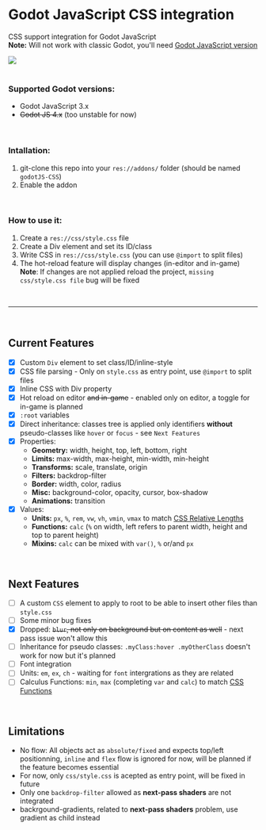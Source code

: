 # Godot JavaScript CSS integration

CSS support integration for Godot JavaScript<br/>
**Note:** Will not work with classic Godot, you'll need [Godot JavaScript version](https://github.com/Geequlim/ECMAScript)

<img src="https://i.imgur.com/EAs5xVO.png"/><br/><br/>

### Supported Godot versions:
- Godot JavaScript 3.x
- <s>Godot JS 4.x</s> (too unstable for now)


<br>

### Intallation:
1. git-clone this repo into your `res://addons/` folder (should be named `godotJS-CSS`)
2. Enable the addon

<br>

### How to use it:
1. Create a `res://css/style.css` file
2. Create a Div element and set its ID/class
3. Write CSS in `res://css/style.css` (you can use `@import` to split files)
4. The hot-reload feature will display changes (in-editor and in-game)<br/>
**Note**: If changes are not applied reload the project, `missing css/style.css file` bug will be fixed

<br/>
<hr/>
<br/>

## Current Features
- [x] Custom `Div` element to set class/ID/inline-style
- [x] CSS file parsing - Only on `style.css` as entry point, use `@import` to split files
- [x] Inline CSS with Div property
- [x] Hot reload on editor ~~and in-game~~ - enabled only on editor, a toggle for in-game is planned
- [x] `:root` variables
- [x] Direct inheritance: classes tree is applied only identifiers **without** pseudo-classes like `hover` or `focus` - see `Next Features`
- [x] Properties:
  - **Geometry:** width, height, top, left, bottom, right
  - **Limits:** max-width, max-height, min-width, min-height
  - **Transforms:** scale, translate, origin
  - **Filters:** backdrop-filter
  - **Border:** width, color, radius
  - **Misc:** background-color, opacity, cursor, box-shadow
  - **Animations:** transition
- [x] Values:
  - **Units:** `px`, `%`, `rem`, `vw`, `vh`, `vmin`, `vmax` to match [CSS Relative Lengths](https://www.w3schools.com/cssref/css_units.php)
  - **Functions:** `calc` (`%` on width, left refers to parent width, height and top to parent height)
  - **Mixins:** `calc` can be mixed with `var()`, `%` or/and `px`

<br>

## Next Features
- [ ] A custom `CSS` element to apply to root to be able to insert other files than `style.css`
- [ ] Some minor bug fixes
- [x] Dropped: <s>`blur`, not only on background but on content as well</s> - next pass issue won't allow this
- [ ] Inheritance for pseudo classes: `.myClass:hover .myOtherClass` doesn't work for now but it's planned
- [ ] Font integration
- [ ] Units: `em`, `ex`, `ch` - waiting for `font` intergrations as they are related
- [ ] Calculus Functions: `min`, `max` (completing `var` and `calc`) to match [CSS Functions](https://www.w3schools.com/cssref/css_functions.php) 

<br>

## Limitations
- No flow: All objects act as `absolute/fixed` and expects top/left positionning, `inline` and `flex` flow is ignored for now, will be planned if the feature becomes essential
- For now, only `css/style.css` is acepted as entry point, will be fixed in future
- Only one `backdrop-filter` allowed as **next-pass shaders** are not integrated
- backrgound-gradients, related to **next-pass shaders** problem, use gradient as child instead
